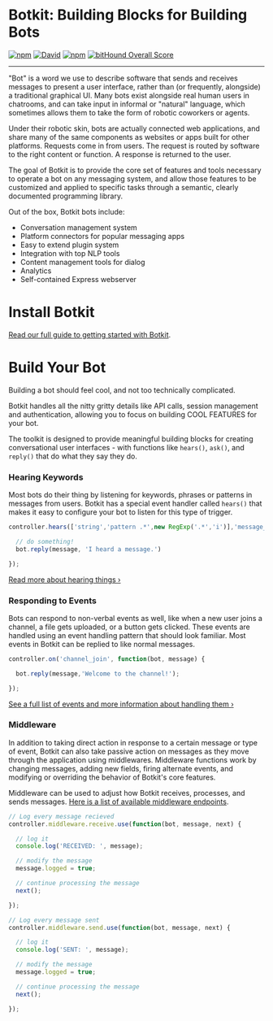 # Botkit: Building Blocks for Building Bots

[![npm](https://img.shields.io/npm/v/botkit.svg)](https://www.npmjs.com/package/botkit)
[![David](https://img.shields.io/david/howdyai/botkit.svg)](https://david-dm.org/howdyai/botkit)
[![npm](https://img.shields.io/npm/l/botkit.svg)](https://spdx.org/licenses/MIT)
[![bitHound Overall Score](https://www.bithound.io/github/howdyai/botkit/badges/score.svg)](https://www.bithound.io/github/howdyai/botkit)

---

"Bot" is a word we use to describe software that sends and receives messages to present a user interface, rather than (or frequently, alongside) a traditional graphical UI. Many bots exist alongside real human users in chatrooms, and can take input in informal or "natural" language, which sometimes allows them to take the form of robotic coworkers or agents.

 Under their robotic skin, bots are actually connected web applications, and share many of the same components as websites or apps built for other platforms. Requests come in from users. The request is routed by software to the right content or function. A response is returned to the user.

 The goal of Botkit is to provide the core set of features and tools necessary to operate a bot on any messaging system, and allow those features to be customized and applied to specific tasks through a semantic, clearly documented programming library.

Out of the box, Botkit bots include:

* Conversation management system
* Platform connectors for popular messaging apps
* Easy to extend plugin system
* Integration with top NLP tools
* Content management tools for dialog
* Analytics
* Self-contained Express webserver

# Install Botkit

[Read our full guide to getting started with Botkit](/getstarted.html).

# Build Your Bot

Building a bot should feel cool, and not too technically complicated.

Botkit handles all the nitty gritty details like API calls, session management and authentication,
allowing you to focus on building COOL FEATURES for your bot.

The toolkit is designed to provide meaningful building blocks for creating conversational user interfaces - with functions like `hears()`, `ask()`, and `reply()` that do what they say they do.

### Hearing Keywords

Most bots do their thing by listening for keywords, phrases or patterns in messages from users. Botkit has a special event handler called `hears()` that makes it easy to configure your bot to listen for this type of trigger.

```javascript
controller.hears(['string','pattern .*',new RegExp('.*','i')],'message_received,other_event',function(bot, message) {

  // do something!
  bot.reply(message, 'I heard a message.')

});
```

[Read more about hearing things &rsaquo;](docs/readme.md#matching-patterns-and-keywords-with-hears)

### Responding to Events

Bots can respond to non-verbal events as well, like when a new user joins a channel, a file gets uploaded, or a button gets clicked. These events are handled using an event handling pattern that should look familiar. Most events in Botkit can be replied to like normal messages.

```javascript
controller.on('channel_join', function(bot, message) {

  bot.reply(message,'Welcome to the channel!');

});
```

[See a full list of events and more information about handling them &rsaquo;](docs/readme.md#responding-to-events)

### Middleware

In addition to taking direct action in response to a certain message or type of event, Botkit can also take passive action on messages as they move through the application using middlewares. Middleware functions work by changing messages, adding new fields, firing alternate events, and modifying or overriding the behavior of Botkit's core features.

Middleware can be used to adjust how Botkit receives, processes, and sends messages. [Here is a list of available middleware endpoints](docs/readme-pipeline.md).

```javascript
// Log every message recieved
controller.middleware.receive.use(function(bot, message, next) {

  // log it
  console.log('RECEIVED: ', message);

  // modify the message
  message.logged = true;

  // continue processing the message
  next();

});

// Log every message sent
controller.middleware.send.use(function(bot, message, next) {

  // log it
  console.log('SENT: ', message);

  // modify the message
  message.logged = true;

  // continue processing the message
  next();

});
```
